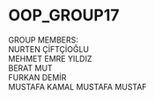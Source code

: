 # OOP_GROUP17  
GROUP MEMBERS:  
NURTEN ÇİFTÇİOĞLU  
MEHMET EMRE YILDIZ  
BERAT MUT  
FURKAN DEMİR  
MUSTAFA KAMAL MUSTAFA MUSTAF  


